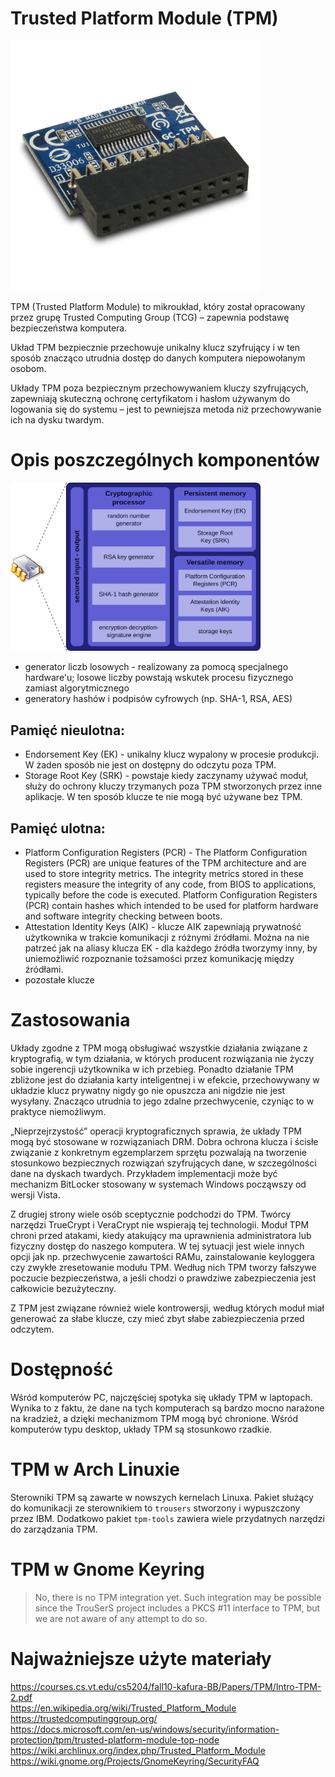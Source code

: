 # Trusted Platform Module (TPM)
<img src="resources/tpm.jpg" alt="Trusted Platform Module" width="400"/>

TPM (Trusted Platform Module) to mikroukład, który został opracowany przez grupę Trusted Computing Group (TCG) – zapewnia podstawę bezpieczeństwa komputera.

Układ TPM bezpiecznie przechowuje unikalny klucz szyfrujący i w ten sposób znacząco utrudnia dostęp do danych komputera niepowołanym osobom.

Układy TPM poza bezpiecznym przechowywaniem kluczy szyfrujących, zapewniają skuteczną ochronę certyfikatom i hasłom używanym do logowania się do systemu – jest to pewniejsza metoda niż przechowywanie ich na dysku twardym.

# Opis poszczególnych komponentów
<img src="resources/TPM_components.png" alt="Components of a TPM complying with the TPM version 1.2 standard" width="400"/>

- generator liczb losowych - realizowany za pomocą specjalnego hardware'u; losowe liczby powstają wskutek procesu fizycznego zamiast algorytmicznego
- generatory hashów i podpisów cyfrowych (np. SHA-1, RSA, AES)

## Pamięć nieulotna:
- Endorsement Key (EK) - unikalny klucz wypalony w procesie produkcji. W żaden sposób nie jest on dostępny do odczytu poza TPM.
- Storage Root Key (SRK) - powstaje kiedy zaczynamy używać moduł, służy do ochrony kluczy trzymanych poza TPM stworzonych przez inne aplikacje. W ten sposób klucze te nie mogą być używane bez TPM. 

## Pamięć ulotna:
- Platform Configuration Registers (PCR) - The Platform Configuration Registers (PCR) are unique features of the TPM architecture and are used to store integrity metrics. The integrity metrics stored in these registers measure the integrity of any code, from BIOS to applications, typically before the code is executed. Platform Configuration Registers (PCR) contain hashes which intended to be used for platform hardware and software integrity checking between boots.
- Attestation Identity Keys (AIK) - klucze AIK zapewniają prywatność użytkownika w trakcie komunikacji z różnymi źródłami. Można na nie patrzeć jak na aliasy klucza EK - dla każdego źródła tworzymy inny, by uniemożliwić rozpoznanie tożsamości przez komunikację między źródłami.
- pozostałe klucze

# Zastosowania
Układy zgodne z TPM mogą obsługiwać wszystkie działania związane z kryptografią, w tym działania, w których producent rozwiązania nie życzy sobie ingerencji użytkownika w ich przebieg. Ponadto działanie TPM zbliżone jest do działania karty inteligentnej i w efekcie, przechowywany w układzie klucz prywatny nigdy go nie opuszcza ani nigdzie nie jest wysyłany. Znacząco utrudnia to jego zdalne przechwycenie, czyniąc to w praktyce niemożliwym.

„Nieprzejrzystość” operacji kryptograficznych sprawia, że układy TPM mogą być stosowane w rozwiązaniach DRM. Dobra ochrona klucza i ścisłe związanie z konkretnym egzemplarzem sprzętu pozwalają na tworzenie stosunkowo bezpiecznych rozwiązań szyfrujących dane, w szczególności dane na dyskach twardych. Przykładem implementacji może być mechanizm BitLocker stosowany w systemach Windows począwszy od wersji Vista.

Z drugiej strony wiele osób sceptycznie podchodzi do TPM. Twórcy narzędzi TrueCrypt i VeraCrypt nie wspierają tej technologii. Moduł TPM chroni przed atakami, kiedy atakujący ma uprawnienia administratora lub fizyczny dostęp do naszego komputera. W tej sytuacji jest wiele innych opcji jak np. przechwycenie zawartości RAMu, zainstalowanie keyloggera czy zwykłe zresetowanie modułu TPM. Według nich TPM tworzy fałszywe poczucie bezpieczeństwa, a jeśli chodzi o prawdziwe zabezpieczenia jest całkowicie bezużyteczny.

Z TPM jest związane również wiele kontrowersji, według których moduł miał generować za słabe klucze, czy mieć zbyt słabe zabiezpieczenia przed odczytem.

# Dostępność
Wśród komputerów PC, najczęściej spotyka się układy TPM w laptopach. Wynika to z faktu, że dane na tych komputerach są bardzo mocno narażone na kradzież, a dzięki mechanizmom TPM mogą być chronione. Wśród komputerów typu desktop, układy TPM są stosunkowo rzadkie.

# TPM w Arch Linuxie
Sterowniki TPM są zawarte w nowszych kernelach Linuxa. Pakiet służący do komunikacji ze sterownikiem to `trousers` stworzony i wypuszczony przez IBM. Dodatkowo pakiet `tpm-tools` zawiera wiele przydatnych narzędzi do zarządzania TPM.

# TPM w Gnome Keyring
> No, there is no TPM integration yet. Such integration may be possible since the TrouSerS project includes a PKCS #11 interface to TPM, but we are not aware of any attempt to do so.

# Najważniejsze użyte materiały
https://courses.cs.vt.edu/cs5204/fall10-kafura-BB/Papers/TPM/Intro-TPM-2.pdf \
https://en.wikipedia.org/wiki/Trusted_Platform_Module \
https://trustedcomputinggroup.org/ \
https://docs.microsoft.com/en-us/windows/security/information-protection/tpm/trusted-platform-module-top-node \
https://wiki.archlinux.org/index.php/Trusted_Platform_Module \
https://wiki.gnome.org/Projects/GnomeKeyring/SecurityFAQ